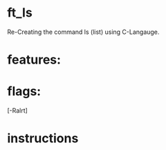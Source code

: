 # ft_ls
Re-Creating the command ls (list) using C-Langauge.
# features:

# flags:
[-Ralrt]
# instructions

